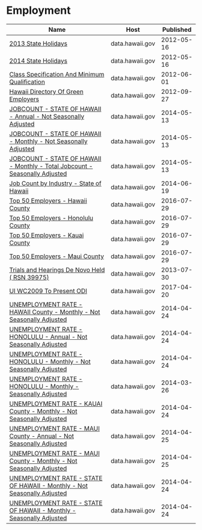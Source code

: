 # Employment

Name | Host | Published
---- | ---- | ---------
[2013 State Holidays](../datasets/epj5-jxdm.md) | data.hawaii.gov | 2012-05-16
[2014 State Holidays](../datasets/rcfm-5fv2.md) | data.hawaii.gov | 2012-05-16
[Class Specification And Minimum Qualification](../datasets/b6h2-ri5e.md) | data.hawaii.gov | 2012-06-01
[Hawaii Directory Of Green Employers](../datasets/mq86-5ta6.md) | data.hawaii.gov | 2012-09-27
[JOBCOUNT - STATE OF HAWAII - Annual - Not Seasonally Adjusted](../datasets/b8g4-e84u.md) | data.hawaii.gov | 2014-05-13
[JOBCOUNT - STATE OF HAWAII - Monthly - Not Seasonally Adjusted](../datasets/k5vg-u5ms.md) | data.hawaii.gov | 2014-05-13
[JOBCOUNT - STATE OF HAWAII - Monthly - Total Jobcount - Seasonally Adjusted](../datasets/7jcp-cse7.md) | data.hawaii.gov | 2014-05-13
[Job Count by Industry - State of Hawaii](../datasets/i9kr-y5ej.md) | data.hawaii.gov | 2014-06-19
[Top 50 Employers - Hawaii County](../datasets/gphu-34y5.md) | data.hawaii.gov | 2016-07-29
[Top 50 Employers - Honolulu County](../datasets/jkm3-epq4.md) | data.hawaii.gov | 2016-07-29
[Top 50 Employers - Kauai County](../datasets/metr-canm.md) | data.hawaii.gov | 2016-07-29
[Top 50 Employers - Maui County](../datasets/9i8q-bgfy.md) | data.hawaii.gov | 2016-07-29
[Trials and Hearings De Novo Held ( RSN 39975)](../datasets/rd53-cm5u.md) | data.hawaii.gov | 2013-07-30
[UI WC2009 To Present ODI](../datasets/ps39-dra9.md) | data.hawaii.gov | 2017-04-20
[UNEMPLOYMENT RATE - HAWAII County - Monthly - Not Seasonally Adjusted](../datasets/fwib-3htg.md) | data.hawaii.gov | 2014-04-24
[UNEMPLOYMENT RATE - HONOLULU - Annual - Not Seasonally Adjusted](../datasets/jgtk-zvs5.md) | data.hawaii.gov | 2014-04-24
[UNEMPLOYMENT RATE - HONOLULU - Monthly - Not Seasonally Adjusted](../datasets/8djr-dj7q.md) | data.hawaii.gov | 2014-04-24
[UNEMPLOYMENT RATE - HONOLULU - Monthly - Seasonally Adjusted](../datasets/8hbh-6di9.md) | data.hawaii.gov | 2014-03-26
[UNEMPLOYMENT RATE - KAUAI County - Monthly - Not Seasonally Adjusted](../datasets/cieb-g5na.md) | data.hawaii.gov | 2014-04-24
[UNEMPLOYMENT RATE - MAUI County - Annual - Not Seasonally Adjusted](../datasets/gydz-g9uw.md) | data.hawaii.gov | 2014-04-25
[UNEMPLOYMENT RATE - MAUI County - Monthly - Not Seasonally Adjusted](../datasets/xhzq-4bun.md) | data.hawaii.gov | 2014-04-25
[UNEMPLOYMENT RATE - STATE OF HAWAII - Monthly - Not Seasonally Adjusted](../datasets/skx5-9dam.md) | data.hawaii.gov | 2014-04-24
[UNEMPLOYMENT RATE - STATE OF HAWAII - Monthly - Seasonally Adjusted](../datasets/qxej-k2af.md) | data.hawaii.gov | 2014-04-24

